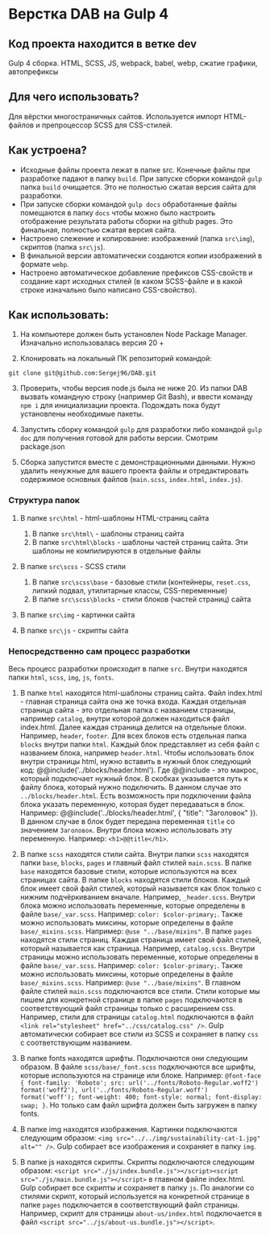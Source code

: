 # Верстка DAB на Gulp 4
## Код проекта находится в ветке dev
Gulp 4 сборка. HTML, SCSS, JS, webpack, babel, webp, сжатие графики, автопрефиксы

## Для чего использовать?

Для вёрстки многостраничных сайтов. Используется импорт HTML-файлов и препроцессор SCSS для CSS-стилей.

## Как устроена?
* Исходные файлы проекта лежат в папке src. Конечные файлы при разработке падают в папку `build`. При запуске сборки командой `gulp` папка `build` очищается. Это не полностью сжатая версия сайта для разработки.
* При запуске сборки командой `gulp docs` обработанные файлы помещаются в папку `docs` чтобы можно было настроить отображение результата работы сборки на github pages. Это финальная, полностью сжатая версия сайта.
* Настроено слежение и копирование: изображений (папка `src\img`), скриптов (папка `src\js`).
* В финальной версии автоматически создаются копии изображений в формате `webp`.
* Настроено автоматическое добавление префиксов CSS-свойств и создание карт исходных стилей (в каком SCSS-файле и в какой строке изначально было написано CSS-свойство).

## Как использовать:

1. На компьютере должен быть установлен Node Package Manager. Изначально использовалась версия 20 +

2. Клонировать на локальный ПК репозиторий командой:

`git clone git@github.com:Sergej96/DAB.git`

3. Проверить, чтобы версия node.js была не ниже 20. Из папки DAB вызвать командную строку (например Git Bash), и ввести команду `npm i` для инициализации проекта. Подождать пока будут установлены необходимые пакеты.

4. Запустить сборку командой `gulp` для разработки
   либо командой `gulp doc` для получения готовой для работы версии. Смотрим package.json

6. Сборка запустится вместе с демонстрационными данными. Нужно удалить ненужные для вашего проекта файлы и отредактировать содержимое основных файлов (`main.scss`, `index.html`, `index.js`).

### Структура папок

1. В папке `src\html` - html-шаблоны HTML-страниц сайта

    1. В папке `src\html\` - шаблоны страниц сайта
    2. В папке `src\html\blocks` - шаблоны частей страниц сайта. Эти шаблоны не компилируются в отдельные файлы

2. В папке `src\scss` - SCSS стили
   
    1. В папке `src\scss\base` - базовые стили (контейнеры, `reset.css`, липкий подвал, утилитарные классы, CSS-переменные)
    2. В папке `src\scss\blocks` - стили блоков (частей страниц) сайта

4. В папке `src\img` - картинки сайта

5. В папке `src\js` - скрипты сайта

### Непосредственно сам процесс разработки
 Весь процесс разработки происходит в папке `src`. Внутри находятся папки `html`, `scss`, `img`, `js`, `fonts`.
1. В папке `html` находятся html-шаблоны страниц сайта. Файл index.html - главная страница сайта она же точка входа. Каждая отдельная страница сайта - это отдельная папка с названием страницы, например `catalog`, внутри которой должен находиться файл index.html. Далее каждая страница делится на отдельные блоки. Например, `header`, `footer`. Для всех блоков есть отдельная папка `blocks` внутри папки `html`. Каждый блок представляет из себя файл с названием блока, например `header.html`. Чтобы использовать блок внутри страницы html, нужно вставить в нужный блок следующий код:  @@include('../blocks/header.html'). Где  @@include - это макрос, который подключает нужный блок. В скобках указывается путь к файлу блока, который нужно подключить. В данном случае это `../blocks/header.html`. Есть возможность при подключении файла блока указать переменную, которая будет передаваться в блок. Например: @@include('../blocks/header.html', { "title": "Заголовок" }). В данном случае в блок будет передана переменная `title` со значением `Заголовок`. Внутри блока можно использовать эту переменную. Например: `<h1>@@title</h1>`.

2. В папке `scss` находятся стили сайта. Внутри папки `scss` находятся папки `base`, `blocks`, `pages` и главный файл стилей `main.scss`. В папке `base` находятся базовые стили, которые используются на всех страницах сайта. В папке `blocks` находятся стили блоков. Каждый блок имеет свой файл стилей, который называется как блок только с нижним подчёркиванием вначале. Например, `_header.scss`. Внутри блока можно использовать переменные, которые определены в файле `base/_var.scss`. Например: `color: $color-primary;`. Также можно использовать миксины, которые определены в файле `base/_mixins.scss`. Например: `@use "../base/mixins"`. В папке `pages` находятся стили страниц. Каждая страница имеет свой файл стилей, который называется как страница. Например, `catalog.scss`. Внутри страницы можно использовать переменные, которые определены в файле `base/_var.scss`. Например: `color: $color-primary;`. Также можно использовать миксины, которые определены в файле `base/_mixins.scss`. Например: `@use "../base/mixins"`. В главном файле стилей `main.scss` подключаются все стили. Стили которые мы пишем для конкретной странице в папке `pages` подключаются в соответствующий файл страницы только с расширением css. Например, стили для страницы `catalog.html` подключаются в файл `<link rel="stylesheet" href="../css/catalog.css" />`. Gulp автоматически собирает все стили из SCSS и сохраняет в папку `css` с соответствующим названием.

3. В папке fonts находятся шрифты. Подключаются они следующим образом. В файле `scss/base/_font.scss` подключаются все шрифты, которые используются на странице или блоке. Например: `@font-face { font-family: 'Roboto'; src: url('../fonts/Roboto-Regular.woff2') format('woff2'), url('../fonts/Roboto-Regular.woff') format('woff'); font-weight: 400; font-style: normal; font-display: swap; }`. Но только сам файл шрифта должен быть загружен в папку fonts.

4. В папке img находятся изображения. Картинки подключаются следующим образом: `<img src="../../img/sustainability-cat-1.jpg" alt="" />`. Gulp собирает все изображения и сохраняет в папку `img`.

5. В папке js находятся скрипты. Скрипты подключаются следующим образом: `<script src="./js/index.bundle.js"></script><script src="./js/main.bundle.js"></script>` в главном файле index.html. Gulp собирает все скрипты и сохраняет в папку `js`. По аналогии со стилями скрипт, который используется на конкретной странице в папке `pages` подключается в соответствующий файл страницы. Например, скрипт для страницы `about-us/index.html` подключается в файл `<script src="../js/about-us.bundle.js"></script>`.